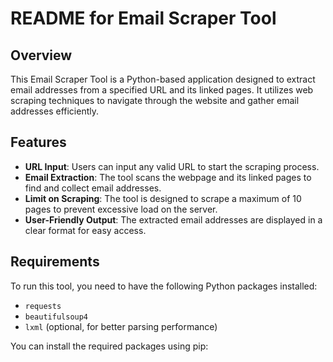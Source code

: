 # README for Email Scraper Tool

## Overview
This Email Scraper Tool is a Python-based application designed to extract email addresses from a specified URL and its linked pages. It utilizes web scraping techniques to navigate through the website and gather email addresses efficiently.

## Features
- **URL Input**: Users can input any valid URL to start the scraping process.
- **Email Extraction**: The tool scans the webpage and its linked pages to find and collect email addresses.
- **Limit on Scraping**: The tool is designed to scrape a maximum of 10 pages to prevent excessive load on the server.
- **User-Friendly Output**: The extracted email addresses are displayed in a clear format for easy access.

## Requirements
To run this tool, you need to have the following Python packages installed:
- `requests`
- `beautifulsoup4`
- `lxml` (optional, for better parsing performance)

You can install the required packages using pip:
